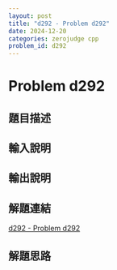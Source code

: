 ```yaml
---
layout: post
title: "d292 - Problem d292"
date: 2024-12-20
categories: zerojudge cpp
problem_id: d292
---
```


# Problem d292

## 題目描述



## 輸入說明



## 輸出說明



## 解題連結

[d292 - Problem d292](https://zerojudge.tw/ShowProblem?problemid=d292)

## 解題思路

